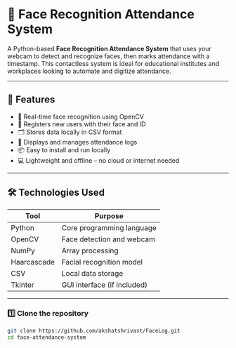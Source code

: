 
# 🎯 Face Recognition Attendance System

A Python-based **Face Recognition Attendance System** that uses your webcam to detect and recognize faces, then marks attendance with a timestamp. This contactless system is ideal for educational institutes and workplaces looking to automate and digitize attendance.

---

## 🚀 Features

- 🧠 Real-time face recognition using OpenCV
- 👥 Registers new users with their face and ID
- 🗂️ Stores data locally in CSV format
- 📝 Displays and manages attendance logs
- 📦 Easy to install and run locally
- 💻 Lightweight and offline – no cloud or internet needed

---

## 🛠️ Technologies Used

| Tool       | Purpose                     |
|------------|-----------------------------|
| Python     | Core programming language   |
| OpenCV     | Face detection and webcam   |
| NumPy      | Array processing            |
| Haarcascade | Facial recognition model    |
| CSV        | Local data storage          |
| Tkinter    | GUI interface (if included) |

---

### 1️⃣ Clone the repository
```bash
git clone https://github.com/akshatshrivast/FaceLog.git
cd face-attendance-system

